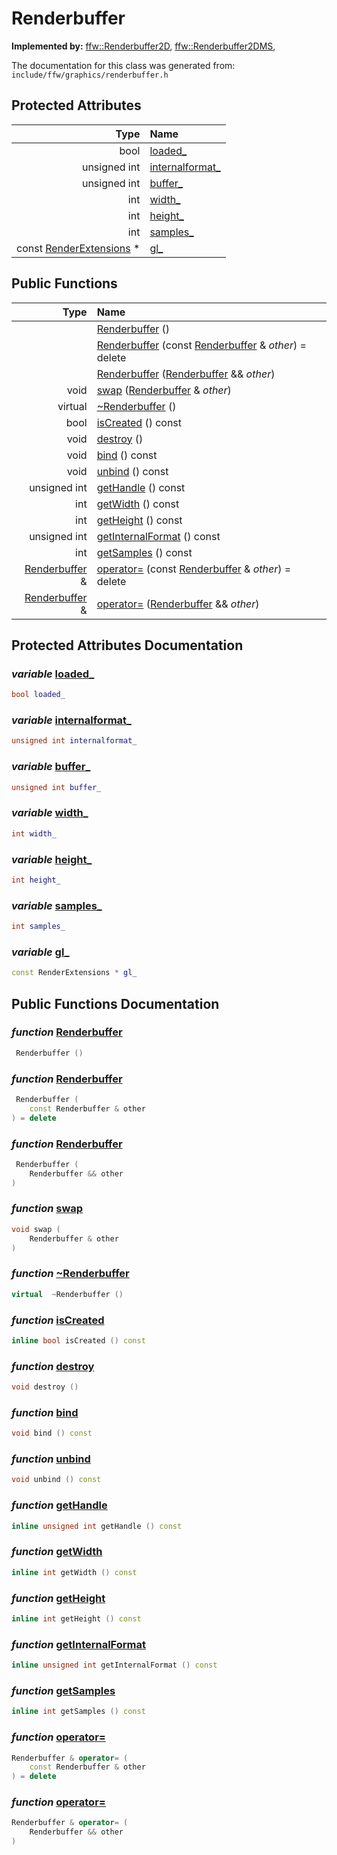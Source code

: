 Renderbuffer
===================================


**Implemented by:** [ffw::Renderbuffer2D](ffw_Renderbuffer2D.html), [ffw::Renderbuffer2DMS](ffw_Renderbuffer2DMS.html), 

The documentation for this class was generated from: `include/ffw/graphics/renderbuffer.h`



## Protected Attributes

| Type | Name |
| -------: | :------- |
|  bool | [loaded_](#2d9a6506) |
|  unsigned int | [internalformat_](#04eb1a2f) |
|  unsigned int | [buffer_](#7a3eb2d9) |
|  int | [width_](#e83fcafd) |
|  int | [height_](#c1c92dc3) |
|  int | [samples_](#b3ddebd7) |
|  const [RenderExtensions](ffw_RenderExtensions.html) * | [gl_](#c775c0fb) |


## Public Functions

| Type | Name |
| -------: | :------- |
|   | [Renderbuffer](#45ab54e4) ()  |
|   | [Renderbuffer](#9ac2dec2) (const [Renderbuffer](ffw_Renderbuffer.html) & _other_) = delete  |
|   | [Renderbuffer](#0ed5d2de) ([Renderbuffer](ffw_Renderbuffer.html) && _other_)  |
|  void | [swap](#784eb267) ([Renderbuffer](ffw_Renderbuffer.html) & _other_)  |
|  virtual  | [~Renderbuffer](#700cd881) ()  |
|  bool | [isCreated](#1ad9a710) () const  |
|  void | [destroy](#a92b1d7a) ()  |
|  void | [bind](#c3f8e037) () const  |
|  void | [unbind](#53211c7e) () const  |
|  unsigned int | [getHandle](#4c9d5dc4) () const  |
|  int | [getWidth](#82bd2dee) () const  |
|  int | [getHeight](#c24377d1) () const  |
|  unsigned int | [getInternalFormat](#9dca3dc1) () const  |
|  int | [getSamples](#5aac76e4) () const  |
|  [Renderbuffer](ffw_Renderbuffer.html) & | [operator=](#a7dc6b47) (const [Renderbuffer](ffw_Renderbuffer.html) & _other_) = delete  |
|  [Renderbuffer](ffw_Renderbuffer.html) & | [operator=](#e289a4f7) ([Renderbuffer](ffw_Renderbuffer.html) && _other_)  |


## Protected Attributes Documentation

### _variable_ <a id="2d9a6506" href="#2d9a6506">loaded_</a>

```cpp
bool loaded_
```



### _variable_ <a id="04eb1a2f" href="#04eb1a2f">internalformat_</a>

```cpp
unsigned int internalformat_
```



### _variable_ <a id="7a3eb2d9" href="#7a3eb2d9">buffer_</a>

```cpp
unsigned int buffer_
```



### _variable_ <a id="e83fcafd" href="#e83fcafd">width_</a>

```cpp
int width_
```



### _variable_ <a id="c1c92dc3" href="#c1c92dc3">height_</a>

```cpp
int height_
```



### _variable_ <a id="b3ddebd7" href="#b3ddebd7">samples_</a>

```cpp
int samples_
```



### _variable_ <a id="c775c0fb" href="#c775c0fb">gl_</a>

```cpp
const RenderExtensions * gl_
```





## Public Functions Documentation

### _function_ <a id="45ab54e4" href="#45ab54e4">Renderbuffer</a>

```cpp
 Renderbuffer () 
```



### _function_ <a id="9ac2dec2" href="#9ac2dec2">Renderbuffer</a>

```cpp
 Renderbuffer (
    const Renderbuffer & other
) = delete 
```



### _function_ <a id="0ed5d2de" href="#0ed5d2de">Renderbuffer</a>

```cpp
 Renderbuffer (
    Renderbuffer && other
) 
```



### _function_ <a id="784eb267" href="#784eb267">swap</a>

```cpp
void swap (
    Renderbuffer & other
) 
```



### _function_ <a id="700cd881" href="#700cd881">~Renderbuffer</a>

```cpp
virtual  ~Renderbuffer () 
```



### _function_ <a id="1ad9a710" href="#1ad9a710">isCreated</a>

```cpp
inline bool isCreated () const 
```



### _function_ <a id="a92b1d7a" href="#a92b1d7a">destroy</a>

```cpp
void destroy () 
```



### _function_ <a id="c3f8e037" href="#c3f8e037">bind</a>

```cpp
void bind () const 
```



### _function_ <a id="53211c7e" href="#53211c7e">unbind</a>

```cpp
void unbind () const 
```



### _function_ <a id="4c9d5dc4" href="#4c9d5dc4">getHandle</a>

```cpp
inline unsigned int getHandle () const 
```



### _function_ <a id="82bd2dee" href="#82bd2dee">getWidth</a>

```cpp
inline int getWidth () const 
```



### _function_ <a id="c24377d1" href="#c24377d1">getHeight</a>

```cpp
inline int getHeight () const 
```



### _function_ <a id="9dca3dc1" href="#9dca3dc1">getInternalFormat</a>

```cpp
inline unsigned int getInternalFormat () const 
```



### _function_ <a id="5aac76e4" href="#5aac76e4">getSamples</a>

```cpp
inline int getSamples () const 
```



### _function_ <a id="a7dc6b47" href="#a7dc6b47">operator=</a>

```cpp
Renderbuffer & operator= (
    const Renderbuffer & other
) = delete 
```



### _function_ <a id="e289a4f7" href="#e289a4f7">operator=</a>

```cpp
Renderbuffer & operator= (
    Renderbuffer && other
) 
```





